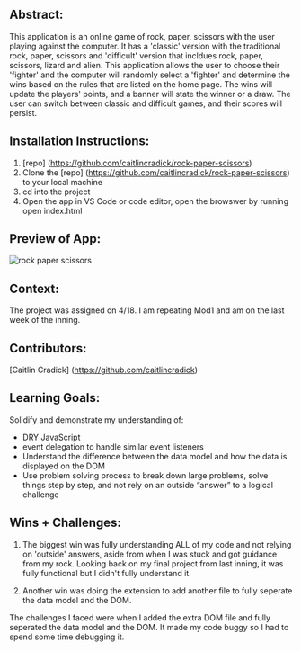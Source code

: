 ## Abstract:
This application is an online game of rock, paper, scissors with the user playing against the computer. It has a 'classic' version with the traditional rock, paper, scissors and 'difficult' version that incldues rock, paper, scissors, lizard and alien. This application allows the user to choose their 'fighter' and the computer will randomly select a 'fighter' and determine the wins based on the rules that are listed on the home page. The wins will update the players' points, and a banner will state the winner or a draw. The user can switch between classic and difficult games, and their scores will persist. 

## Installation Instructions:
1. [repo] (https://github.com/caitlincradick/rock-paper-scissors) 
2. Clone the  [repo] (https://github.com/caitlincradick/rock-paper-scissors) to your local machine
3. cd into the project
4. Open the app in VS Code or code editor, open the browswer by running open index.html

## Preview of App:
![rock paper scissors](https://user-images.githubusercontent.com/119264690/234161550-a71eaa10-274a-4b05-b184-f964cb86bf69.gif)

## Context:
The project was assigned on 4/18. I am repeating Mod1 and am on the last week of the inning. 

## Contributors:
[Caitlin Cradick] (https://github.com/caitlincradick)

## Learning Goals:
Solidify and demonstrate my understanding of:
- DRY JavaScript
- event delegation to handle similar event listeners
- Understand the difference between the data model and how the data is displayed on the DOM
- Use problem solving process to break down large problems, solve things step by step, and not rely on an outside “answer” to a logical challenge

## Wins + Challenges:
1. The biggest win was fully understanding ALL of my code and not relying on 'outside' answers, aside from when I was stuck and got guidance from my rock. Looking back on my final project from last inning, it was fully functional but I didn't fully understand it. 

2. Another win was doing the extension to add another file to fully seperate the data model and the DOM. 

The challenges I faced were when I added the extra DOM file and fully seperated the data model and the DOM. It made my code buggy so I had to spend some time debugging it. 
